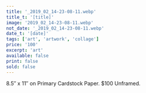 ```yaml
---
title: '_2019_02_14-23-08-11.webp'
title_t: '[title]'
image: '2019_02_14-23-08-11.webp'
not_date: '_2019_02_14-23-08-11.webp'
date_t: '[date]'
tags: ['art', 'artwork', 'collage']
price: '100'
excerpt: 'art'
available: false
print: false
sold: false
---
```



8.5″ x 11″ on Primary Cardstock Paper.
$100 Unframed.
